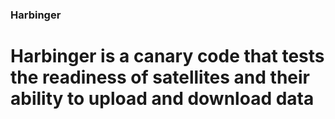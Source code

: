 ### Harbinger

# Harbinger is a canary code that tests the readiness of satellites and their ability to upload and download data
